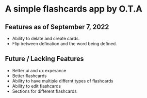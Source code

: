 # A simple flashcards app by O.T.A

## Features as of September 7, 2022

- Ability to delate and create cards. 
- Flip between defination and the word being defined. 

## Future / Lacking Features 
- Better ui and ux experance 
- Better flashcards 
- Ability to have multiple differnt types of flashcards 
- Ability to edit flashcards 
- Sections for different flashcards
